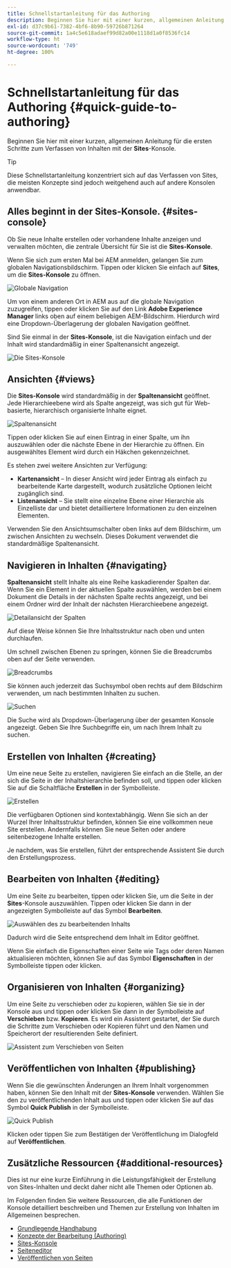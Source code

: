 ```yaml
---
title: Schnellstartanleitung für das Authoring
description: Beginnen Sie hier mit einer kurzen, allgemeinen Anleitung für die ersten Schritte zum Verfassen von Inhalten mithilfe der Sites-Konsole.
exl-id: d37c9b61-7382-4bf6-8b90-59726b871264
source-git-commit: 1a4c5e618adaef99d82a00e1118d1a0f8536fc14
workflow-type: ht
source-wordcount: '749'
ht-degree: 100%

---
```



# Schnellstartanleitung für das Authoring {#quick-guide-to-authoring}

Beginnen Sie hier mit einer kurzen, allgemeinen Anleitung für die ersten Schritte zum Verfassen von Inhalten mit der **Sites**-Konsole.

>[!TIP]
>
>Diese Schnellstartanleitung konzentriert sich auf das Verfassen von Sites, die meisten Konzepte sind jedoch weitgehend auch auf andere Konsolen anwendbar.

## Alles beginnt in der Sites-Konsole. {#sites-console}

Ob Sie neue Inhalte erstellen oder vorhandene Inhalte anzeigen und verwalten möchten, die zentrale Übersicht für Sie ist die **Sites-Konsole**.

Wenn Sie sich zum ersten Mal bei AEM anmelden, gelangen Sie zum globalen Navigationsbildschirm. Tippen oder klicken Sie einfach auf **Sites**, um die **Sites-Konsole** zu öffnen.

![Globale Navigation](assets/getting-started-global-navigation.png)

Um von einem anderen Ort in AEM aus auf die globale Navigation zuzugreifen, tippen oder klicken Sie auf den Link **Adobe Experience Manager** links oben auf einem beliebigen AEM-Bildschirm. Hierdurch wird eine Dropdown-Überlagerung der globalen Navigation geöffnet.

Sind Sie einmal in der **Sites-Konsole**, ist die Navigation einfach und der Inhalt wird standardmäßig in einer Spaltenansicht angezeigt.

![Die Sites-Konsole](assets/getting-started-sites-console.png)

## Ansichten {#views}

Die **Sites-Konsole** wird standardmäßig in der **Spaltenansicht** geöffnet. Jede Hierarchieebene wird als Spalte angezeigt, was sich gut für Web-basierte, hierarchisch organisierte Inhalte eignet.

![Spaltenansicht](assets/getting-started-column-view.png)

Tippen oder klicken Sie auf einen Eintrag in einer Spalte, um ihn auszuwählen oder die nächste Ebene in der Hierarchie zu öffnen. Ein ausgewähltes Element wird durch ein Häkchen gekennzeichnet.

Es stehen zwei weitere Ansichten zur Verfügung:

* **Kartenansicht** – In dieser Ansicht wird jeder Eintrag als einfach zu bearbeitende Karte dargestellt, wodurch zusätzliche Optionen leicht zugänglich sind.
* **Listenansicht** – Sie stellt eine einzelne Ebene einer Hierarchie als Einzelliste dar und bietet detailliertere Informationen zu den einzelnen Elementen.

Verwenden Sie den Ansichtsumschalter oben links auf dem Bildschirm, um zwischen Ansichten zu wechseln. Dieses Dokument verwendet die standardmäßige Spaltenansicht.

## Navigieren in Inhalten {#navigating}

**Spaltenansicht** stellt Inhalte als eine Reihe kaskadierender Spalten dar. Wenn Sie ein Element in der aktuellen Spalte auswählen, werden bei einem Dokument die Details in der nächsten Spalte rechts angezeigt, und bei einem Ordner wird der Inhalt der nächsten Hierarchieebene angezeigt.

![Detailansicht der Spalten](assets/getting-started-column-detail.png)

Auf diese Weise können Sie Ihre Inhaltsstruktur nach oben und unten durchlaufen.

Um schnell zwischen Ebenen zu springen, können Sie die Breadcrumbs oben auf der Seite verwenden.

![Breadcrumbs](assets/getting-started-breadcrumbs.png)

Sie können auch jederzeit das Suchsymbol oben rechts auf dem Bildschirm verwenden, um nach bestimmten Inhalten zu suchen.

![Suchen](assets/getting-started-search.png)

Die Suche wird als Dropdown-Überlagerung über der gesamten Konsole angezeigt. Geben Sie Ihre Suchbegriffe ein, um nach Ihrem Inhalt zu suchen.

## Erstellen von Inhalten {#creating}

Um eine neue Seite zu erstellen, navigieren Sie einfach an die Stelle, an der sich die Seite in der Inhaltshierarchie befinden soll, und tippen oder klicken Sie auf die Schaltfläche **Erstellen** in der Symbolleiste.

![Erstellen](assets/getting-started-create.png)

Die verfügbaren Optionen sind kontextabhängig. Wenn Sie sich an der Wurzel Ihrer Inhaltsstruktur befinden, können Sie eine vollkommen neue Site erstellen. Andernfalls können Sie neue Seiten oder andere seitenbezogene Inhalte erstellen.

Je nachdem, was Sie erstellen, führt der entsprechende Assistent Sie durch den Erstellungsprozess.

## Bearbeiten von Inhalten {#editing}

Um eine Seite zu bearbeiten, tippen oder klicken Sie, um die Seite in der **Sites**-Konsole auszuwählen. Tippen oder klicken Sie dann in der angezeigten Symbolleiste auf das Symbol **Bearbeiten**.

![Auswählen des zu bearbeitenden Inhalts](assets/getting-started-edit.png)

Dadurch wird die Seite entsprechend dem Inhalt im Editor geöffnet.

Wenn Sie einfach die Eigenschaften einer Seite wie Tags oder deren Namen aktualisieren möchten, können Sie auf das Symbol **Eigenschaften** in der Symbolleiste tippen oder klicken.

## Organisieren von Inhalten {#organizing}

Um eine Seite zu verschieben oder zu kopieren, wählen Sie sie in der Konsole aus und tippen oder klicken Sie dann in der Symbolleiste auf **Verschieben** bzw. **Kopieren**. Es wird ein Assistent gestartet, der Sie durch die Schritte zum Verschieben oder Kopieren führt und den Namen und Speicherort der resultierenden Seite definiert.

![Assistent zum Verschieben von Seiten](assets/getting-started-move-page.png)

## Veröffentlichen von Inhalten {#publishing}

Wenn Sie die gewünschten Änderungen an Ihrem Inhalt vorgenommen haben, können Sie den Inhalt mit der **Sites-Konsole** verwenden. Wählen Sie den zu veröffentlichenden Inhalt aus und tippen oder klicken Sie auf das Symbol **Quick Publish** in der Symbolleiste.

![Quick Publish](assets/getting-started-quick-publish.png)

Klicken oder tippen Sie zum Bestätigen der Veröffentlichung im Dialogfeld auf **Veröffentlichen**.

## Zusätzliche Ressourcen {#additional-resources}

Dies ist nur eine kurze Einführung in die Leistungsfähigkeit der Erstellung von Sites-Inhalten und deckt daher nicht alle Themen oder Optionen ab.

Im Folgenden finden Sie weitere Ressourcen, die alle Funktionen der Konsole detailliert beschreiben und Themen zur Erstellung von Inhalten im Allgemeinen besprechen.

* [Grundlegende Handhabung](/help/sites-cloud/authoring/basic-handling.md)
* [Konzepte der Bearbeitung (Authoring)](/help/sites-cloud/authoring/author-publish.md)
* [Sites-Konsole](/help/sites-cloud/authoring/sites-console/introduction.md)
* [Seiteneditor](/help/sites-cloud/authoring/page-editor/introduction.md)
* [Veröffentlichen von Seiten](/help/sites-cloud/authoring/sites-console/publishing-pages.md)
